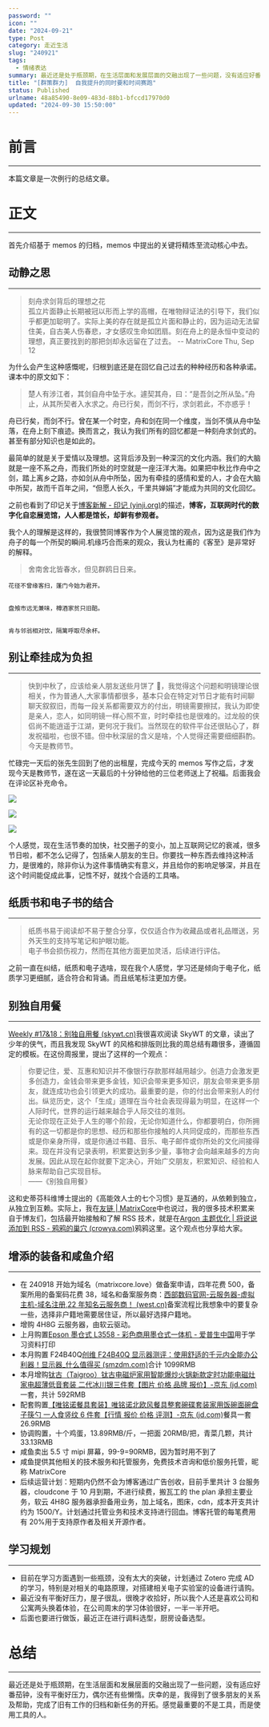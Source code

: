 ```yaml
---
password: ""
icon: ""
date: "2024-09-21"
type: Post
category: 走近生活
slug: "240921"
tags:
  - 情绪表达
summary: 最近还是处于瓶颈期，在生活层面和发展层面的交融出现了一些问题，没有适应好番茄钟，没有平衡好压力，偶尔还有些懒惰。庆幸的是，我得到了很多朋友的关系及帮助，完成了旧有工作的归档和新任务的开拓。感觉最重要的不是工具，而是使用工具的人。
title: "[群策群力]  自我提升的同时要和时间赛跑"
status: Published
urlname: 48a85490-8e09-483d-88b1-bfccd17970d0
updated: "2024-09-30 15:50:00"
---
```


# 前言

---

本篇文章是一次例行的总结文章。

# 正文

---

首先介绍基于 memos 的归档，memos 中提出的关键将精炼至流动核心中去。

## 动静之思

---

> 刻舟求剑背后的理想之花  
> 孤立片面静止长期被冠以形而上学的高帽，在唯物辩证法的引导下，我们似乎都更加聪明了。实际上美的存在就是孤立片面和静止的，因为运动无法留住美，自古美人伤春悲，才女感叹生命如团扇。刻在舟上的是永恒中变动的理想，真正要找到的那把剑却永远留在了过去。 -- MatrixCore Thu, Sep 12

为什么会产生这种感慨呢，归根到底还是在回忆自己过去的种种经历和各种承诺。课本中的原文如下：

> 楚人有涉江者，其剑自舟中坠于水。遽契其舟，曰：“是吾剑之所从坠。”舟止，从其所契者入水求之。舟已行矣，而剑不行，求剑若此，不亦惑乎！

舟已行矣，而剑不行。曾在某一个时空，舟和剑在同一个维度，当剑不慎从舟中坠落，在舟上刻下痕迹。换而言之，我认为我们所有的回忆都是一种刻舟求剑式的。甚至有部分知识也是如此的。

最简单的就是关于爱情以及理想。这背后涉及到一种深沉的文化内涵。我们的大脑就是一座不系之舟，而我们所处的时空就是一座汪洋大海。如果把中秋比作舟中之剑，踏上离乡之路，亦如剑从舟中所坠，因为有牵挂的感情和爱的人，才会在大脑中所契，故而千百年之间，“但愿人长久，千里共婵娟”才能成为共同的文化回忆。

之前也看到了印记关于[博客新解 - 印记 (yinji.org)](https://yinji.org/5315.html)的描述，**博客，互联网时代的数字化自恋展览馆，人人都是馆长，却鲜有参观者。**

我个人的理解是这样的，我很赞同博客作为个人展览馆的观点，因为这是我们作为舟子的每一个所契的瞬间.机缘巧合而来的观众，我认为杜甫的《客至》是非常好的解释。

> 舍南舍北皆春水，但见群鸥日日来。

    花径不曾缘客扫，蓬门今始为君开。


    盘飧市远无兼味，樽酒家贫只旧醅。


    肯与邻翁相对饮，隔篱呼取尽余杯。

## 别让牵挂成为负担

---

> 快到中秋了，应该给亲人朋友送些月饼了 🥮，我觉得这个问题和明镜理论很相关，作为普通人,大家事情都很多，基本只会在特定对节日才能有时间聊聊天叙叙旧，而每一段关系都需要双方的付出，明镜需要擦拭，我认为即使是亲人，恋人，如同明镜一样心照不宣，时时牵挂也是很难的。过龙般的侠侣尚不能逍遥于江湖，更何况于我们。当然现在的软件平台还很贴心了，群发祝福啦，也很不错。但中秋深层的含义是啥，个人觉得还需要细细斟酌。今天是教师节。

忙碌完一天后的张先生回到了他的出租屋，完成今天的 memos 写作之后，才发现今天是教师节，遂在这一天最后的十分钟给他的三位老师送上了祝福。后面我会在评论区补充命令。

![](https://bu.dusays.com/2024/09/21/66eed04b3f015.jpeg)

![](https://bu.dusays.com/2024/09/21/66eed04c3c13e.jpeg)

![](https://bu.dusays.com/2024/09/21/66eed04d46772.jpeg)

个人感觉，现在生活节奏的加快，社交圈子的变小，加上互联网记忆的衰减，很多节日啦，都不怎么记得了，包括亲人朋友的生日。你要找一种东西去维持这种活力，是很难的，除非你认为这件事情确实有意义，并且给你的影响足够深，并且在这个时间能促成此事，记性不好，就找个合适的工具咯。

## 纸质书和电子书的结合

---

> 纸质书易于阅读却不易于整合分享，仅仅适合作为收藏品或者礼品赠送，另外天生的支持写笔记和护眼功能。  
> 电子书会损伤视力，然而在其他方面更加灵活，后续进行评估。

之前一直在纠结，纸质和电子选啥，现在我个人感觉，学习还是倾向于电子化，纸质学习更细腻，适合符合和背诵。而且纸笔标注更加方便。

## 别独自用餐

---

[Weekly #17&18：别独自用餐 (skywt.cn)](https://skywt.cn/blog/weekly-17-18/)我很喜欢阅读 SkyWT 的文章，读出了少年的侠气，而且我发现 SkyWT 的风格和排版则比我的周总结有趣很多，遵循固定的模板。在这份周报里，提出了这样的一个观点：

> 你要记住，爱、互惠和知识并不像银行存款那样越用越少。创造力会激发更多创造力，金钱会带来更多金钱，知识会带来更多知识，朋友会带来更多朋友，就连成功也会引领更大的成功。最重要的是，你的付出会带来别人的付出。纵览历史，这个「生成」道理在当今社会表现得最为明显，在这样一个人际时代，世界的运行越来越合乎人际交往的准则。  
> 无论你现在正处于人生的哪个阶段，无论你知道什么，你都要明白，你所拥有的这一切都是你的思想、经历和那些你接触的人共同促成的，而那些东西或是你亲身所得，或是你通过书籍、音乐、电子邮件或你所处的文化间接得来。现在并没有记录表明，积累要达到多少量，事物才会向越来越多的方向发展。因此从现在起你就要下定决心，开始广交朋友，积累知识、经验和人脉来帮助自己实现目标。  
> ——《别独自用餐》

这和史蒂芬科维博士提出的《高能效人士的七个习惯》是互通的，从依赖到独立，从独立到互赖。实际上，我在[友链 | MatrixCore](https://matrixcore.top/links)中也说过，我的很多技术积累来自于博友们，包括最开始接触和了解 RSS 技术，就是在[Argon 主题优化 | 将说说添加到 RSS - 鸦鸦的巢穴 (crowya.com)](https://crowya.com/4185)鸦鸦这里。这个观点也分享给大家。

## 增添的装备和咸鱼介绍

---

- 在 240918 开始为域名（matrixcore.love）做备案申请，四年花费 500，备案所用的备案码花费 38，域名和备案服务商：[西部数码官网-云服务器-虚拟主机-域名注册,22 年知名云服务商！ (west.cn)](https://www.west.cn/)备案流程比我想象中的要复杂一些，选择非户籍地需要居住证，所以最好选择户籍地。
- 增购 4H8G 云服务器，由软云驱动。
- 上月购置[Epson 墨仓式 L3558 - 彩色商用墨仓式一体机 - 爱普生中国](https://www.epson.com.cn/products/l-all-in-ones/l3558/)用于学习资料打印
- 本月购置 F24B40Q[创维 F24B40Q 显示器测评：使用舒适的千元内全能办公利器！显示器\_什么值得买 (smzdm.com)](https://post.smzdm.com/p/a30oopzn/)合计 1099RMB
- 本月增购[钛古（Taigroo）钛古电磁炉家用智能爆炒火锅新款定时功能电磁灶家电超薄低音套装 二代冰川银三件套【图片 价格 品牌 报价】-京东 (jd.com)](https://item.jd.com/58642035919.html)一套，共计 592RMB
- 配套购置[【唯铭诺餐具套装】唯铭诺北欧风餐具整套碗碟套装家用饭碗面碗盘子筷勺 一人食竖纹 6 件套【行情 报价 价格 评测】-京东 (jd.com)](https://item.jd.com/100091275843.html)餐具一套 26.9RMB
- 协调购置，十个鸡蛋，13.89RMB/斤，一把面 20RMB/把，青菜几颗，共计 33.13RMB
- 咸鱼卖出 5.5 寸 mipi 屏幕，99-9=90RMB，因为暂时用不到了
- 咸鱼提供其他相关的技术服务和托管服务，免费技术咨询和低价服务托管，昵称 MatrixCore
- 后续运营计划：短期内仍然不会为博客通过广告创收，目前手里共计 3 台服务器，cloudcone 于 10 月到期，不进行续费，搬瓦工的 the plan 承担主要业务，软云 4H8G 服务器承担备用业务，加上域名，图床，cdn，成本开支共计约为 1500/Y。计划通过托管业务和技术支持进行回血。博客托管的每笔费用有 20%用于支持原作者及相关开源作者。

## 学习规划

---

- 目前在学习方面遇到一些瓶颈，没有太大的突破，计划通过 Zotero 完成 AD 的学习，特别是对相关的电路原理，对搭建相关电子实验室的设备进行请购。
- 最近没有平衡好压力，屋子很乱，很晚才收拾好，所以我个人还是喜欢公司和公寓两头换着体验，在公司周末的学习体验很好，一半一半开吧。
- 后面也要进行做饭，最近正在进行调料选型，厨房设备选型。

# 总结

---

最近还是处于瓶颈期，在生活层面和发展层面的交融出现了一些问题，没有适应好番茄钟，没有平衡好压力，偶尔还有些懒惰。庆幸的是，我得到了很多朋友的关系及帮助，完成了旧有工作的归档和新任务的开拓。感觉最重要的不是工具，而是使用工具的人。
